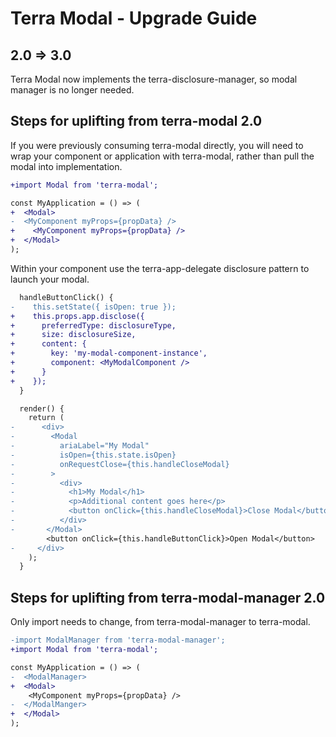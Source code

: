 # Terra Modal - Upgrade Guide

## 2.0 => 3.0
Terra Modal now implements the terra-disclosure-manager, so modal manager is no longer needed.

## Steps for uplifting from terra-modal 2.0
If you were previously consuming terra-modal directly, you will need to wrap your component or application with terra-modal, rather than pull the modal into implementation.
```diff
+import Modal from 'terra-modal';

const MyApplication = () => (
+  <Modal>
-  <MyComponent myProps={propData} />
+    <MyComponent myProps={propData} />
+  </Modal>
);
```

Within your component use the terra-app-delegate disclosure pattern to launch your modal.
```diff
  handleButtonClick() {
-    this.setState({ isOpen: true });
+    this.props.app.disclose({
+      preferredType: disclosureType,
+      size: disclosureSize,
+      content: {
+        key: 'my-modal-component-instance',
+        component: <MyModalComponent />
+      }
+    });
  }

  render() {
    return (
-      <div>
-        <Modal
-          ariaLabel="My Modal"
-          isOpen={this.state.isOpen}
-          onRequestClose={this.handleCloseModal}
-        >
-          <div>
-            <h1>My Modal</h1>
-            <p>Additional content goes here</p>
-            <button onClick={this.handleCloseModal}>Close Modal</button>
-          </div>
-       </Modal>
        <button onClick={this.handleButtonClick}>Open Modal</button>
-     </div>
    );
  }
```

## Steps for uplifting from terra-modal-manager 2.0
Only import needs to change, from terra-modal-manager to terra-modal.
```diff
-import ModalManager from 'terra-modal-manager';
+import Modal from 'terra-modal';

const MyApplication = () => (
-  <ModalManager>
+  <Modal>
    <MyComponent myProps={propData} />
-  </ModalManger>
+  </Modal>
);
```